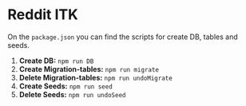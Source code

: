 # Reddit ITK

On the `package.json` you can find the scripts for create DB, tables and seeds.

1. **Create DB:** `npm run DB`
2. **Create Migration-tables:** `npm run migrate`
3. **Delete Migration-tables:** `npm run undoMigrate`
4. **Create Seeds:** `npm run seed`
5. **Delete Seeds:** `npm run undoSeed`
